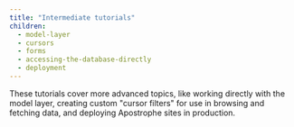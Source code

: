 ```yaml
---
title: "Intermediate tutorials"
children:
  - model-layer
  - cursors
  - forms
  - accessing-the-database-directly
  - deployment
---
```


These tutorials cover more advanced topics, like working directly with the model layer, creating custom "cursor filters" for use in browsing and fetching data, and deploying Apostrophe sites in production.

